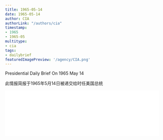 ```yaml
---
title: 1965-05-14
date: 1965-05-14
author: CIA 
authorLink: "/authors/cia"
timestamp: 
- 1965
- 1965-05
multitype: 
- cia
tags: 
- dailybrief
featuredImagePreview: '/agency/CIA.png'
---
```



Presidential Daily Brief On 1965 May 14

此情报简报于1965年5月14日被递交给时任美国总统

<!--more-->





<div id="over" style="width:100%; overflow:hidden"> <iframe id="sFrame" name="sFrame" frameborder="no" border="0"  allowfullscreen marginwidth="0" scrolling="no" src = " /CIA/1965-05-14.html "  style = " position:absulute; width: 806px; top: 300;" > </iframe> </div>